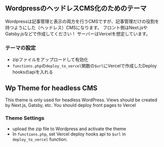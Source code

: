 ## WordpressのヘッドレスCMS化のためのテーマ
Wordpressは記事管理と表示の両方を行うCMSですが、記事管理だけの役割を持つようにした（ヘッドレス）CMSになります。
フロント側はNext.jsやGatsby.jsなどで作成してください！
サーバーはVercelを想定しています。

### テーマの設定
- zipファイルをアップロードして有効化
- `functions.php`の`deploy_to_vercel`関数の`$url`にVercelで作成したDeploy hooksのapiを入れる

## Wp Theme for headless CMS
This theme is only used for headless WordPress.
Views should be created by Next.js, Gatsby, etc.
You should deploy front pages to Vercel

### Theme Settings
- upload the zip file to Wordpress and activate the theme
- In `functions.php`, set Vercel deploy hooks api to `$url` in `deploy_to_vercel` function.